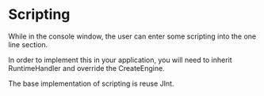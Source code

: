 # Scripting

While in the console window, the user can enter some scripting into the one line section.

In order to implement this in your application, you will need to inherit RuntimeHandler and override the CreateEngine.

The base implementation of scripting is reuse JInt.

